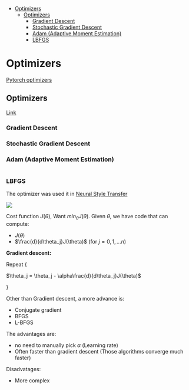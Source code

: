 <!--ts-->
   * [Optimizers](#optimizers)
      * [Optimizers](#optimizers-1)
         * [Gradient Descent](#gradient-descent)
         * [Stochastic Gradient Descent](#stochastic-gradient-descent)
         * [Adam (Adaptive Moment Estimation)](#adam-adaptive-moment-estimation)
         * [LBFGS](#lbfgs)

<!-- Added by: gil_diy, at: Fri 04 Feb 2022 10:06:17 IST -->

<!--te-->

# Optimizers

[Pytorch optimizers](https://pytorch.org/docs/1.9.1/optim.html)

## Optimizers 

[Link](//home/gil_diy/my_documentation_helper/optimizers/optimizers.html)

### Gradient Descent

### Stochastic Gradient Descent


### Adam (Adaptive Moment Estimation)

```python

```

### LBFGS 

The optimizer was used it in [Neural Style Transfer](https://youtu.be/B22nIUhXo4E?list=PLBoQnSflObcmbfshq9oNs41vODgXG-608&t=593)


<img src="https://render.githubusercontent.com/render/math?math=e^{i \pi} = -1">


<!-- <img src="https://render.githubusercontent.com/render/math?math=\alpha">
<img src="https://render.githubusercontent.com/render/math?math=\beta">
<img src="https://render.githubusercontent.com/render/math?math=\theta">
 -->

Cost function $J(\theta)$, Want $min_\theta J(\theta)$.
Given $\theta$, we have code that can compute:
* $J(\theta)$
* $\frac{d}{d\theta_j}J(\theta)$               (for $j=0,1,...n$)

**Gradient descent:**

Repeat {

   $\theta_j = \theta_j - \alpha\frac{d}{d\theta_j}J(\theta)$

}

Other than Gradient descent, a more advance is:

* Conjugate gradient
* BFGS
* L-BFGS

The advantages are:
* no need to manually pick $\alpha$ (Learning rate)
* Often faster than gradient descent (Those algorithms converge much faster)

Disadvatages:
* More complex


